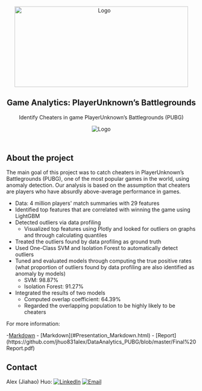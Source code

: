 <!-- PROJECT LOGO -->
<br />
<p align="center">
  <a>
    <img src="https://steamcdn-a.akamaihd.net/steam/apps/578080/header.jpg?t=1564606217" alt="Logo" width="460" height="214">
  </a>
  <h2 align="center">Game Analytics: PlayerUnknown’s Battlegrounds </h2>

  <p align="center">
    Identify Cheaters in game PlayerUnknown’s Battlegrounds (PUBG)
  </p>
</p>
<head>
  <header>
    <img src="https://steamcdn-a.akamaihd.net/steam/apps/578080/header.jpg?t=1564606217" alt="Logo">
  </header>
</head>

<!-- ABOUT THE PROJECT -->
## About the project
The main goal of this project was to catch cheaters in PlayerUnknown’s Battlegrounds (PUBG), one of the most popular games in the world, using anomaly detection. Our analysis is based on the assumption that cheaters are players who have absurdly above-average performance in games.

* Data: 4 million players' match summaries with 29 features
* Identified top features that are correlated with winning the game using LightGBM
* Detected outliers via data profiling
  * Visualized top features using Plotly and looked for outliers on graphs and through calculating quantiles
* Treated the outliers found by data profiling as ground truth
* Used One-Class SVM and Isolation Forest to automatically detect outliers
* Tuned and evaluated models through computing the true positive rates (what proportion of outliers found by data profiling are also identified as anomaly by models)
  * SVM: 98.87%
  * Isolation Forest: 91.27%
* Integrated the results of two models
  * Computed overlap coefficient: 64.39%
  * Regarded the overlapping population to be highly likely to be cheaters

For more information: 
<p>-<a href="Presentation_Markdown.html" target="_blank">Markdown</a>
- [Markdown](#Presentation_Markdown.html) 
- [Report](https://github.com/jhuo831alex/DataAnalytics_PUBG/blob/master/Final%20Report.pdf)

<!-- CONTACT -->
## Contact
Alex (Jiahao) Huo: 
[![LinkedIn][linkedin-shield]][linkedin-url]
[![Email][email-shield]][email-url]


<!-- MARKDOWN LINKS & IMAGES -->
[linkedin-shield]: https://img.shields.io/badge/-LinkedIn-black.svg?style=flat-square&logo=linkedin&colorB=555
[linkedin-url]: https://www.linkedin.com/in/jiahaohuo/
[email-shield]: https://img.shields.io/badge/-Gmail-black.svg?style=flat-square&logo=gmail&colorB=555
[email-url]: mailto:jiahao.h@columbia.edu
